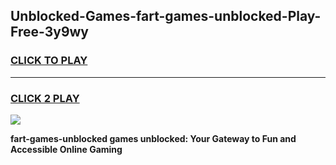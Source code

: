 
## Unblocked-Games-fart-games-unblocked-Play-Free-3y9wy
<h3>
<a href="https://premium76.site?title=fart-games-unblocked&ref=19M">CLICK TO PLAY</a></h3>
<hr>

<h3>
<a href="https://premium76.site?title=fart-games-unblocked&ref=19M">CLICK 2 PLAY</a>
  
</h3>

<a href="https://premium76.site?title=fart-games-unblocked&ref=19M"><img src="https://clearcache.store/games.png"></a>


**fart-games-unblocked games unblocked: Your Gateway to Fun and Accessible Online Gaming**
